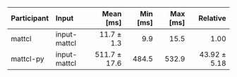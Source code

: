 | Participant | Input | Mean [ms] | Min [ms] | Max [ms] | Relative |
|:---|:---|---:|---:|---:|---:|
| mattcl | input-mattcl | 11.7 ± 1.3 | 9.9 | 15.5 | 1.00 |
| mattcl-py | input-mattcl | 511.7 ± 17.6 | 484.5 | 532.9 | 43.92 ± 5.18 |
